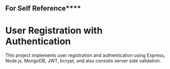 <h2> For Self Reference**** </h2>

# User Registration with Authentication

This project implements user registration and authentication using Express, Node.js, MongoDB, JWT, bcrypt, and also consists server side validation.


